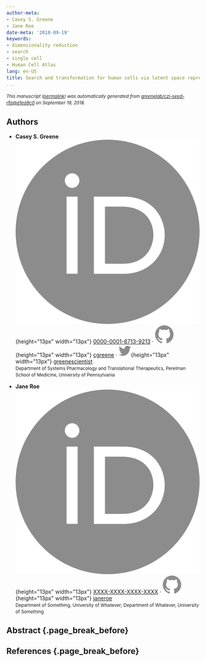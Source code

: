 ```yaml
---
author-meta:
- Casey S. Greene
- Jane Roe
date-meta: '2018-09-19'
keywords:
- dimensionality reduction
- search
- single cell
- Human Cell Atlas
lang: en-US
title: Search and transformation for human cells via latent space representations
...
```







<small><em>
This manuscript
([permalink](https://greenelab.github.io/czi-seed-rfa/v/a1ea9c08d728c589803ec90421ab3eceea7cda36/))
was automatically generated
from [greenelab/czi-seed-rfa@a1ea9c0](https://github.com/greenelab/czi-seed-rfa/tree/a1ea9c08d728c589803ec90421ab3eceea7cda36)
on September 19, 2018.
</em></small>

## Authors



+ **Casey S. Greene**<br>
    ![ORCID icon](images/orcid.svg){height="13px" width="13px"}
    [0000-0001-8713-9213](https://orcid.org/0000-0001-8713-9213)
    · ![GitHub icon](images/github.svg){height="13px" width="13px"}
    [cgreene](https://github.com/cgreene)
    · ![Twitter icon](images/twitter.svg){height="13px" width="13px"}
    [greenescientist](https://twitter.com/greenescientist)<br>
  <small>
     Department of Systems Pharmacology and Translational Therapeutics, Perelman School of Medicine, University of Pennsylvania
  </small>

+ **Jane Roe**<br>
    ![ORCID icon](images/orcid.svg){height="13px" width="13px"}
    [XXXX-XXXX-XXXX-XXXX](https://orcid.org/XXXX-XXXX-XXXX-XXXX)
    · ![GitHub icon](images/github.svg){height="13px" width="13px"}
    [janeroe](https://github.com/janeroe)<br>
  <small>
     Department of Something, University of Whatever; Department of Whatever, University of Something
  </small>



## Abstract {.page_break_before}




## References {.page_break_before}

<!-- Explicitly insert bibliography here -->
<div id="refs"></div>
